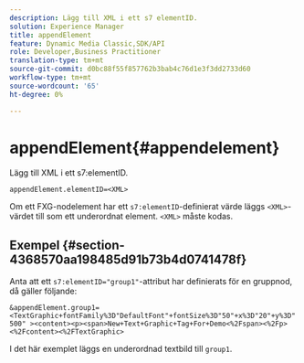 ```yaml
---
description: Lägg till XML i ett s7 elementID.
solution: Experience Manager
title: appendElement
feature: Dynamic Media Classic,SDK/API
role: Developer,Business Practitioner
translation-type: tm+mt
source-git-commit: d0bc88f55f857762b3bab4c76d1e3f3dd2733d60
workflow-type: tm+mt
source-wordcount: '65'
ht-degree: 0%

---
```



# appendElement{#appendelement}

Lägg till XML i ett s7:elementID.

`appendElement.elementID=<XML>`

Om ett FXG-nodelement har ett `s7:elementID`-definierat värde läggs `<XML>`-värdet till som ett underordnat element. `<XML>` måste kodas.

## Exempel {#section-4368570aa198485d91b73b4d0741478f}

Anta att ett `s7:elementID="group1"`-attribut har definierats för en gruppnod, då gäller följande:

`&appendElement.group1=<TextGraphic+fontFamily%3D"DefaultFont"+fontSize%3D"50"+x%3D"20"+y%3D"500" ><content><p><span>New+Text+Graphic+Tag+For+Demo<%2Fspan><%2Fp><%2Fcontent><%2FTextGraphic>`

I det här exemplet läggs en underordnad textbild till `group1`.
